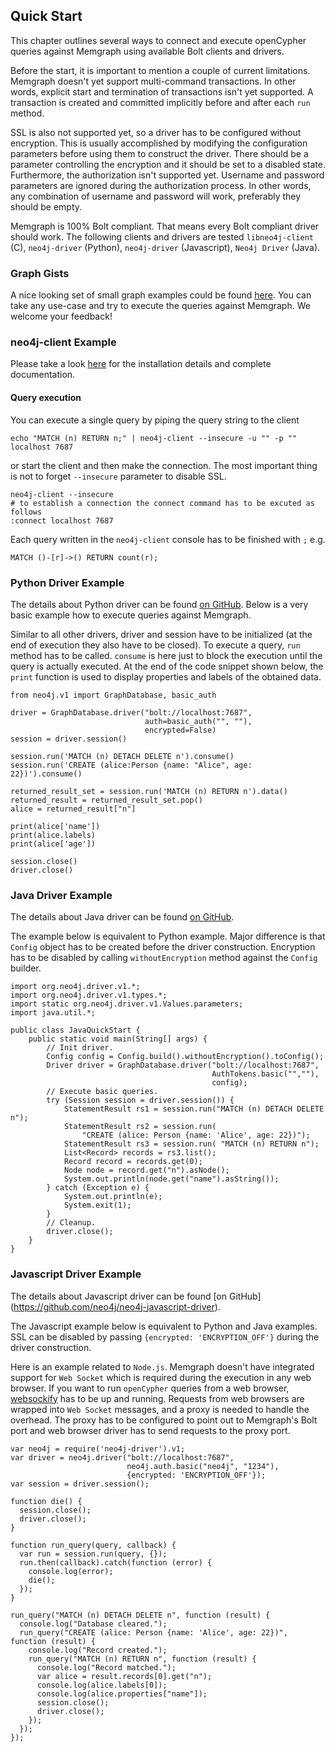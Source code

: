## Quick Start

This chapter outlines several ways to connect and execute openCypher queries
against Memgraph using available Bolt clients and drivers.

Before the start, it is important to mention a couple of current limitations.
Memgraph doesn't yet support multi-command transactions.  In other words,
explicit start and termination of transactions isn't yet supported. A
transaction is created and committed implicitly before and after each `run`
method.

SSL is also not supported yet, so a driver has to be configured without
encryption.  This is usually accomplished by modifying the configuration
parameters before using them to construct the driver. There should be a
parameter controlling the encryption and it should be set to a disabled state.
Furthermore, the authorization isn't supported yet.  Username and password
parameters are ignored during the authorization process. In other words, any
combination of username and password will work, preferably they should be empty.

Memgraph is 100% Bolt compliant.  That means every Bolt compliant driver should
work. The following clients and drivers are tested `libneo4j-client` (C),
`neo4j-driver` (Python), `neo4j-driver` (Javascript), `Neo4j Driver` (Java).

### Graph Gists

A nice looking set of small graph examples could be found
[here](https://neo4j.com/graphgists/).  You can take any use-case and try to
execute the queries against Memgraph. We welcome your feedback!

### neo4j-client Example

Please take a look [here](https://neo4j-client.net) for the installation details
and complete documentation.

#### Query execution

You can execute a single query by piping the query string to the client
```
echo "MATCH (n) RETURN n;" | neo4j-client --insecure -u "" -p "" localhost 7687
```
or start the client and then make the connection. The most important thing is
not to forget `--insecure` parameter to disable SSL.
```
neo4j-client --insecure
# to establish a connection the connect command has to be excuted as follows
:connect localhost 7687
```
Each query written in the `neo4j-client` console has to be finished with `;`
e.g.
```
MATCH ()-[r]->() RETURN count(r);
```

### Python Driver Example

The details about Python driver can be found [on
GitHub](https://github.com/neo4j/neo4j-python-driver).  Below is a very basic
example how to execute queries against Memgraph.

Similar to all other drivers, driver and session have to be initialized (at the
end of execution they also have to be closed).  To execute a query, `run` method
has to be called. `consume` is here just to block the execution until the query
is actually executed.  At the end of the code snippet shown below, the `print`
function is used to display properties and labels of the obtained data.

```
from neo4j.v1 import GraphDatabase, basic_auth

driver = GraphDatabase.driver("bolt://localhost:7687",
                              auth=basic_auth("", ""),
                              encrypted=False)
session = driver.session()

session.run('MATCH (n) DETACH DELETE n').consume()
session.run('CREATE (alice:Person {name: "Alice", age: 22})').consume()

returned_result_set = session.run('MATCH (n) RETURN n').data()
returned_result = returned_result_set.pop()
alice = returned_result["n"]

print(alice['name'])
print(alice.labels)
print(alice['age'])

session.close()
driver.close()
```

### Java Driver Example

The details about Java driver can be found [on
GitHub](https://github.com/neo4j/neo4j-java-driver).

The example below is equivalent to Python example. Major difference is that
`Config` object has to be created before the driver construction.  Encryption
has to be disabled by calling `withoutEncryption` method against the `Config`
builder.

```
import org.neo4j.driver.v1.*;
import org.neo4j.driver.v1.types.*;
import static org.neo4j.driver.v1.Values.parameters;
import java.util.*;

public class JavaQuickStart {
    public static void main(String[] args) {
        // Init driver.
        Config config = Config.build().withoutEncryption().toConfig();
        Driver driver = GraphDatabase.driver("bolt://localhost:7687",
                                             AuthTokens.basic("",""),
                                             config);
        // Execute basic queries.
        try (Session session = driver.session()) {
            StatementResult rs1 = session.run("MATCH (n) DETACH DELETE n");
            StatementResult rs2 = session.run(
                "CREATE (alice: Person {name: 'Alice', age: 22})");
            StatementResult rs3 = session.run( "MATCH (n) RETURN n");
            List<Record> records = rs3.list();
            Record record = records.get(0);
            Node node = record.get("n").asNode();
            System.out.println(node.get("name").asString());
        } catch (Exception e) {
            System.out.println(e);
            System.exit(1);
        }
        // Cleanup.
        driver.close();
    }
}
```

### Javascript Driver Example

The details about Javascript driver can be found [on
GitHub] (https://github.com/neo4j/neo4j-javascript-driver).

The Javascript example below is equivalent to Python and Java examples. SSL can
be disabled by passing `{encrypted: 'ENCRYPTION_OFF'}` during the driver
construction.

Here is an example related to `Node.js`. Memgraph doesn't have integrated
support for `Web Socket` which is required during the execution in any web
browser. If you want to run `openCypher` queries from a web browser,
[websockify](https://github.com/novnc/websockify) has to be up and running.
Requests from web browsers are wrapped into `Web Socket` messages, and a proxy
is needed to handle the overhead. The proxy has to be configured to point out to
Memgraph's Bolt port and web browser driver has to send requests to the proxy
port.

```
var neo4j = require('neo4j-driver').v1;
var driver = neo4j.driver("bolt://localhost:7687",
                          neo4j.auth.basic("neo4j", "1234"),
                          {encrypted: 'ENCRYPTION_OFF'});
var session = driver.session();

function die() {
  session.close();
  driver.close();
}

function run_query(query, callback) {
  var run = session.run(query, {});
  run.then(callback).catch(function (error) {
    console.log(error);
    die();
  });
}

run_query("MATCH (n) DETACH DELETE n", function (result) {
  console.log("Database cleared.");
  run_query("CREATE (alice: Person {name: 'Alice', age: 22})", function (result) {
    console.log("Record created.");
    run_query("MATCH (n) RETURN n", function (result) {
      console.log("Record matched.");
      var alice = result.records[0].get("n");
      console.log(alice.labels[0]);
      console.log(alice.properties["name"]);
      session.close();
      driver.close();
    });
  });
});
```
